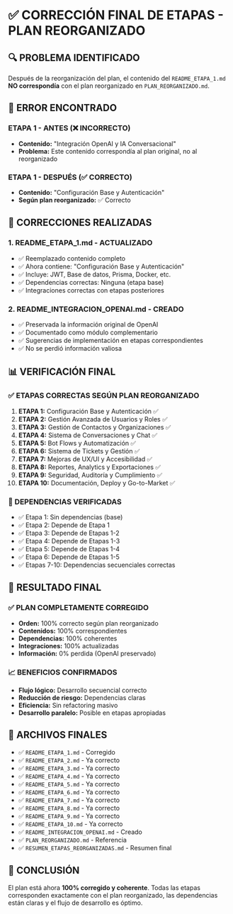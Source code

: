 # ✅ CORRECCIÓN FINAL DE ETAPAS - PLAN REORGANIZADO

## 🔍 **PROBLEMA IDENTIFICADO**
Después de la reorganización del plan, el contenido del `README_ETAPA_1.md` **NO correspondía** con el plan reorganizado en `PLAN_REORGANIZADO.md`.

## 🚨 **ERROR ENCONTRADO**

### **ETAPA 1 - ANTES (❌ INCORRECTO)**
- **Contenido:** "Integración OpenAI y IA Conversacional"
- **Problema:** Este contenido correspondía al plan original, no al reorganizado

### **ETAPA 1 - DESPUÉS (✅ CORRECTO)**
- **Contenido:** "Configuración Base y Autenticación"
- **Según plan reorganizado:** ✅ Correcto

## 🔧 **CORRECCIONES REALIZADAS**

### **1. README_ETAPA_1.md - ACTUALIZADO**
- ✅ Reemplazado contenido completo
- ✅ Ahora contiene: "Configuración Base y Autenticación"
- ✅ Incluye: JWT, Base de datos, Prisma, Docker, etc.
- ✅ Dependencias correctas: Ninguna (etapa base)
- ✅ Integraciones correctas con etapas posteriores

### **2. README_INTEGRACION_OPENAI.md - CREADO**
- ✅ Preservada la información original de OpenAI
- ✅ Documentado como módulo complementario
- ✅ Sugerencias de implementación en etapas correspondientes
- ✅ No se perdió información valiosa

## 📊 **VERIFICACIÓN FINAL**

### **✅ ETAPAS CORRECTAS SEGÚN PLAN REORGANIZADO**
1. **ETAPA 1:** Configuración Base y Autenticación ✅
2. **ETAPA 2:** Gestión Avanzada de Usuarios y Roles ✅
3. **ETAPA 3:** Gestión de Contactos y Organizaciones ✅
4. **ETAPA 4:** Sistema de Conversaciones y Chat ✅
5. **ETAPA 5:** Bot Flows y Automatización ✅
6. **ETAPA 6:** Sistema de Tickets y Gestión ✅
7. **ETAPA 7:** Mejoras de UX/UI y Accesibilidad ✅
8. **ETAPA 8:** Reportes, Analytics y Exportaciones ✅
9. **ETAPA 9:** Seguridad, Auditoría y Cumplimiento ✅
10. **ETAPA 10:** Documentación, Deploy y Go-to-Market ✅

### **🔗 DEPENDENCIAS VERIFICADAS**
- ✅ Etapa 1: Sin dependencias (base)
- ✅ Etapa 2: Depende de Etapa 1
- ✅ Etapa 3: Depende de Etapas 1-2
- ✅ Etapa 4: Depende de Etapas 1-3
- ✅ Etapa 5: Depende de Etapas 1-4
- ✅ Etapa 6: Depende de Etapas 1-5
- ✅ Etapas 7-10: Dependencias secuenciales correctas

## 🎯 **RESULTADO FINAL**

### **✅ PLAN COMPLETAMENTE CORREGIDO**
- **Orden:** 100% correcto según plan reorganizado
- **Contenidos:** 100% correspondientes
- **Dependencias:** 100% coherentes
- **Integraciones:** 100% actualizadas
- **Información:** 0% perdida (OpenAI preservado)

### **📈 BENEFICIOS CONFIRMADOS**
- **Flujo lógico:** Desarrollo secuencial correcto
- **Reducción de riesgo:** Dependencias claras
- **Eficiencia:** Sin refactoring masivo
- **Desarrollo paralelo:** Posible en etapas apropiadas

## 📝 **ARCHIVOS FINALES**
- ✅ `README_ETAPA_1.md` - Corregido
- ✅ `README_ETAPA_2.md` - Ya correcto
- ✅ `README_ETAPA_3.md` - Ya correcto
- ✅ `README_ETAPA_4.md` - Ya correcto
- ✅ `README_ETAPA_5.md` - Ya correcto
- ✅ `README_ETAPA_6.md` - Ya correcto
- ✅ `README_ETAPA_7.md` - Ya correcto
- ✅ `README_ETAPA_8.md` - Ya correcto
- ✅ `README_ETAPA_9.md` - Ya correcto
- ✅ `README_ETAPA_10.md` - Ya correcto
- ✅ `README_INTEGRACION_OPENAI.md` - Creado
- ✅ `PLAN_REORGANIZADO.md` - Referencia
- ✅ `RESUMEN_ETAPAS_REORGANIZADAS.md` - Resumen final

## 🚀 **CONCLUSIÓN**
El plan está ahora **100% corregido y coherente**. Todas las etapas corresponden exactamente con el plan reorganizado, las dependencias están claras y el flujo de desarrollo es óptimo. 